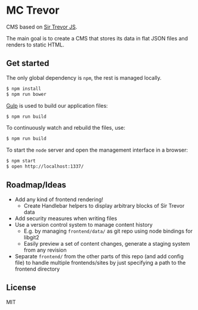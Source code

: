 # MC Trevor

CMS based on [Sir Trevor JS](http://madebymany.github.io/sir-trevor-js/).

The main goal is to create a CMS that stores its data in flat JSON files and renders to static HTML.

## Get started

The only global dependency is `npm`, the rest is managed locally.

```sh
$ npm install
$ npm run bower
```

[Gulp](http://gulpjs.com/) is used to build our application files:

```sh
$ npm run build
```

To continuously watch and rebuild the files, use:

```sh
$ npm run build
```

To start the `node` server and open the management interface in a browser:

```sh
$ npm start
$ open http://localhost:1337/
```

## Roadmap/Ideas

- Add any kind of frontend rendering!
  - Create Handlebar helpers to display arbitrary blocks of Sir Trevor data
- Add security measures when writing files
- Use a version control system to manage content history
  - E.g. by managing `frontend/data/` as git repo using node bindings for libgit2
  - Easily preview a set of content changes, generate a staging system from any revision
- Separate `frontend/` from the other parts of this repo (and add config file) to handle multiple frontends/sites by just specifying a path to the frontend directory

## License

MIT
